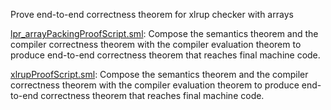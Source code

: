 Prove end-to-end correctness theorem for xlrup checker with arrays

[lpr_arrayPackingProofScript.sml](lpr_arrayPackingProofScript.sml):
Compose the semantics theorem and the compiler correctness
theorem with the compiler evaluation theorem to produce end-to-end
correctness theorem that reaches final machine code.

[xlrupProofScript.sml](xlrupProofScript.sml):
Compose the semantics theorem and the compiler correctness
theorem with the compiler evaluation theorem to produce end-to-end
correctness theorem that reaches final machine code.
